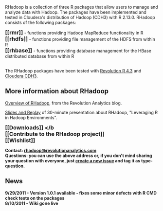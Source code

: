 RHadoop is a collection of three R packages that allow users to manage and analyze data with Hadoop. The packages have been implemented and tested in Cloudera's distribution of Hadoop (CDH3) with R 2.13.0.
RHadoop consists of the following packages:

<font size=4><b>[[rmr]] </b></font> - functions providing Hadoop MapReduce functionality in R <br>
<font size=4><b>[[rhdfs]] </b></font> - functions providing file management of the HDFS from within R <br>
<font size=4><b>[[rhbase]] </b></font> - functions providing database management for the HBase distributed database from within R <br> <br>

The RHadoop packages have been tested with <a href="http://www.revolutionanalytics.com/downloads/">Revolution R 4.3</a> and <a href="http://www.cloudera.com/hadoop/">Cloudera CDH3</a>. 

<h2>More information about RHadoop</h2>

<a href="http://blog.revolutionanalytics.com/2011/09/mapreduce-hadoop-r.html">Overview of RHadoop</a>, from the Revolution Analytics blog.

<a href="http://www.revolutionanalytics.com/news-events/free-webinars/2011/r-and-hadoop/">Slides and Replay</a> of 30-minute presentation about RHadoop, "Leveraging R in Hadoop Environments". 

<font size=4><b>[[Downloads]] </b</font> <br>
<font size=4><b>[[Contribute to the RHadoop project]] </b></font> <br>
<font size=4><b>[[Wishlist]] </b></font> <br>

Contact: rhadoop@revolutionanalytics.com<br>
Questions: you can use the above address or, if you don't mind sharing your question with everyone, just  [create a new issue](https://github.com/RevolutionAnalytics/RHadoop/issues/new) and tag it as type-question.

## News
9/29/2011 - Version 1.0.1 available - fixes some minor defects with R CMD check tests on the packages <br>
8/10/2011 - Wiki gone live